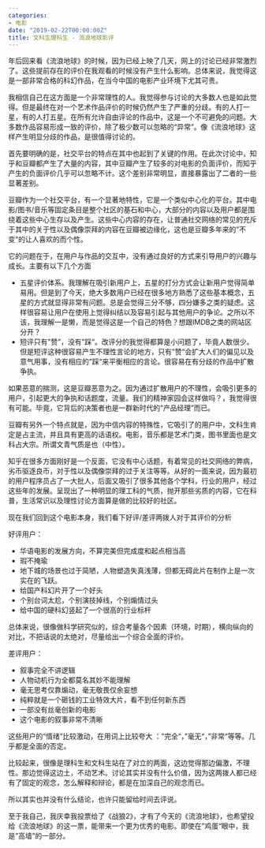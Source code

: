 ```yaml
---
categories:
- 电影
date: "2019-02-22T00:00:00Z"
title: 文科生理科生 - 流浪地球影评
---
```

 

年后回来看《流浪地球》的时候，因为已经上映了几天，网上的讨论已经非常激烈了。这些提前存在的评价在我观看的时候没有产生什么影响。总体来说，我觉得这是一部非常合格的科幻作品，在当今中国的电影产业环境下尤其可贵。

我相信自己在这方面是一个非常理性的人。我觉得参与讨论的大多数人也是如此觉得。但是最终在对一个艺术作品评价的时候仍然产生了严重的分歧。有的人打一星，有的人打五星。在所有允许自由评论的作品中，这是一个不可避免的问题。大多数作品容易形成一致的评价，除了极少数可以忽略的“异常”。像《流浪地球》这样产生明显分歧的作品，是很值得讨论的。

首先要明确的是，社交平台的特点在其中也起到了关键的作用。在此次讨论中，知乎和豆瓣都产生了大量的内容，其中豆瓣产生了较多的对电影的负面评价，而知乎产生的负面评价几乎可以忽略不计。这个差别非常明显，直接暴露出了二者的一些显著差别。

豆瓣作为一个社交平台，有一个显著地特性，它是一个类似中心化的平台。其中电影/图书/音乐等固定条目是整个社区的基石和中心，大部分的内容以及用户都是围绕着这些中心生存以及产生。这些中心内容的存在，让普通社交网络的常见的充斥于其中的关于性以及偶像崇拜的内容在豆瓣被边缘化，这也是豆瓣多年来的”不变“的让人喜欢的而个性。

它的问题在于，在用户与作品的交互中，没有通过良好的方式来引导用户的兴趣与成长。主要有以下几个方面

- 五星评价体系。我理解在吸引新用户上，五星的打分方式会让新用户觉得简单易用。但是到了今天，绝大多数用户已经在很多地方熟悉了这些基本概念，五星的方式就显得非常有问题。总是会觉得三分不够，四分嫌多之类的疑虑。这样很容易让用户在使用上觉得纠结以及容易引起与其他用户的争论。之所以不该，我理解一是懒，而是觉得这是一个自己的特色？想跟IMDB之类的网站区分开？
- 短评只有"赞"，没有”踩“。改评分的我觉得都算是小问题了，毕竟人数很少。但是短评这种很容易产生不理性言论的地方，只有”赞“会扩大人们的偏见以及意气用事，没有相应的”踩“来平衡相应的言论。很容易在有分歧的作品中扩散争执。

如果恶意的揣测，这是豆瓣恶意为之。因为通过扩散用户的不理性，会吸引更多的用户，引起更大的争执和话题度，流量。我们的精神家园会这样做吗？，我觉得很有可能。毕竟，它背后的决策者也是一群新时代的“产品经理”而已。

豆瓣有另外一个特点就是，因为中信内容的特殊性，它吸引了的用户中，文科生肯定是占主流，并且具有更高的话语权。电影，音乐都是艺术门类，图书里面也是文科占大宗。所谓文青气质是也（中性）。

知乎在很多方面刚好是一个反面，它没有中心话题，有着常见的社交网络的弊病，劣币驱逐良币，对于性以及偶像崇拜的过于关注等等。从好的一面来说，因为最初的用户程序员占了一大批人，后面又吸引了很多其他各个学科，行业的用户，经过这些年的发展。呈现出了一种明显的理工科的气质，抛开那些劣质的内容，它在科普，生活常识以及理性讨论方面算是做的比较好的社区。



现在我们回到这个电影本身，我们看下好评/差评两拨人对于其评价的分析

好评用户：

- 华语电影的发展方向，不算完美但完成度和起点相当高
- 瑕不掩瑜
- 地下城的场景也过于简陋，人物塑造失真浅薄，但都无碍此片在制作上是一次实在的飞跃。
- 给国产科幻片开了一个好头
- 个别台词太尬，个别演技掉线，个别煽情过头
- 给中国的硬科幻竖起了一个很高的行业标杆



总体来说，很像做科学研究似的，综合考量各个因素（环境，时期），横向纵向的对比，不把话说的太绝对，尽量给出一个综合全面的评价。



差评用户：

- 叙事完全不讲逻辑
- 人物动机行为全都莫名其妙不能理解
- 毫无思考仅靠煽动，毫无敬畏仅余妄想
- 纯粹就是一个砸钱的工业特效大片，看不到任何新东西
- 一部没有丝毫创新的电影
- 这个电影的叙事非常不清晰

这些用户的“情绪”比较激动，在用词上比较夸大 ：”完全“，”毫无“，”非常“等等。几乎都是全面的否定。



比较起来，很像是理科生和文科生站在了对立的两面，这边觉得那边偏激，不理性。那边觉得这边土，不动艺术。讨论其实并没有什么价值，因为这两拨人都已经有了固定的观念，怎么解释和辩论，都是在加深自己的观念而已。

所以其实也并没有什么结论，也许只能留给时间去评说。



至于我自己，我庆幸我投票给了《战狼2》，才有了今天的《流浪地球》，也希望投给《流浪地球》的这一票，能带来一个更为优秀的电影。即使在”鸡蛋“眼中，我是”高墙”的一部分。













